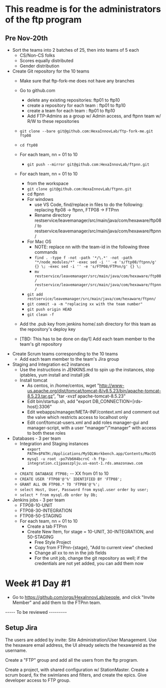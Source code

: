 # This readme is for the administrators of the ftp program

## Pre Nov-20th

  * Sort the teams into 2 batches of 25, then into teams of 5 each
    * CS/Non-CS folks
    * Scores equally distributed
    * Gender distribution
  * Create Git repository for the 10 teams
    * Make sure that ftp-fork-me does not have any branches
    * Go to github.com
      * delete any existing repositories: ftp01 to ftp10
      * create a repository for each team : ftp01 to ftp10
      * create a team for each team : ftp01 to ftp10
      * Add FTP-Admins as a group w/ Admin access, and ftpnn team w/ R/W to these repositories
    * `git clone --bare git@github.com:HexaInnovLab/ftp-fork-me.git ftp08`
    * `cd ftp08`
    * For each team, nn = 01 to 10
      * `git push --mirror git@github.com:HexaInnovLab/ftpnn.git`
    * For each team, nn = 01 to 10
      * from the workspace
      * `git clone git@github.com:HexaInnovLab/ftpnn.git`
      * cd ftpnn
      * For windows
        * use VS Code, find/replace in files to do the following: replacing ftp08 -> ftpnn, FTP08 -> FTPnn
        * Rename directory restservice/leavemanager/src/main/java/com/hexaware/ftp08/ to restservice/leavemanager/src/main/java/com/hexaware/ftpnn/
      * For Mac OS
        * NOTE: replace nn with the team-id in the following three commands
        * `find . -type f -not -path '*/\.*' -not -path "*/node_modules/*" -exec sed -i '' -e 's/ftp08/ftpnn/g' {} \; -exec sed -i '' -e 's/FTP08/FTPnn/g' {} \;`
        * `mv restservice/leavemanager/src/main/java/com/hexaware/ftp08/ restservice/leavemanager/src/main/java/com/hexaware/ftpnn/`
      * `git add restservice/leavemanager/src/main/java/com/hexaware/ftpnn/`
      * `git commit -a -m "replacing xx with the team number"`
      * `git push origin HEAD`
      * `git clean -f`
      
    * Add the .pub key from jenkins home/.ssh directory for this team as the repository's deploy key
    * [TBD: This has to be done on day1] Add each team member to the team's git repository
  * Create Scrum teams corresponding to the 10 teams
    * Add each team member to the team's Jira group 
  * Staging and Integration ec2 instances
    * Use the instructions in JENKINS.md to spin up the instances, stop iptables, yum install and install jdk
    * Install tomcat
      * As centos, in /home/centos, wget "http://www-us.apache.org/dist/tomcat/tomcat-8/v8.5.23/bin/apache-tomcat-8.5.23.tar.gz", "tar -xvzf apache-tomcat-8.5.23"
      * Edit bin/startup.sh, add "export DB_CONNECTION=[rds-host]:3306"
      * Edit webapps/manager/META-INF/context.xml and comment out the valve which restricts access to localhost only
      * Edit conf/tomcat-users.xml and add roles manager-gui and manager-script, with a user "manager"/"manager" with access to both these roles 
  * Databases - 3 per team
    * Integration and Staging instances
      * `export PATH=$PATH:/Applications/MySQLWorkbench.app/Contents/MacOS`
      * `mysql -u root -po7Vb6H4bcrnC -h ftp-integration.c1jpaaszplju.us-east-1.rds.amazonaws.com`
      * 
    * `CREATE DATABASE FTP08;` -- XX from 01 to 10
    * `CREATE USER 'FTP08'@'%' IDENTIFIED BY 'FTP08';`
    * `GRANT ALL ON FTP08.* TO 'FTP08'@'%';`
    * `select Host, User, Password from mysql.user order by user;`
    * `select * from mysql.db order by Db;`
  * Jenkins jobs - 3 per team
    * FTP08-10-UNIT
    * FTP08-30-INTEGRATION
    * FTP08-50-STAGING
    * For each team, nn = 01 to 10
      * Create a tab FTPnn
      * Create New Item, for stage = 10-UNIT, 30-INTEGRATION, and 50-STAGING
        * Free Style Project
        * Copy from FTPnn-{stage}, "Add to current view" checked
        * Change all xx to nn in the job fields  
        * For the unit job, change the git repository as well; if the credentials are not yet added, you can add them now

# Week #1 Day #1
  * Go to https://github.com/orgs/HexaInnovLab/people, and click "Invite Member" and add them to the FTPnn team.

----- To be reviewed ---------

## Setup Jira

The users are added by invite: Site Administration/User Management. Use the hexaware email address, the UI already selects the hexawareid as the username.

Create a "FTP" group and add all the users from the ftp program.

Create a project, with shared configuration w/ StationMaster. Create a scrum board, fix the swimlanes and filters, and create the epics. Give developer access to FTP group.
